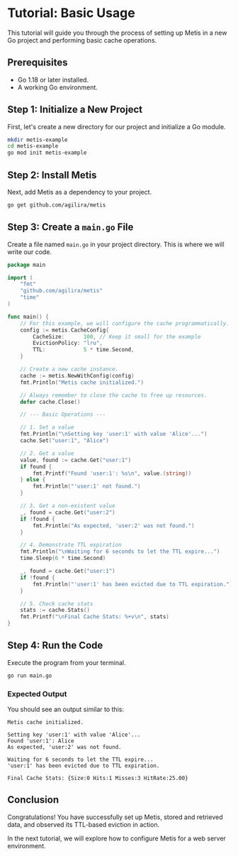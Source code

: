 # Tutorial: Basic Usage

This tutorial will guide you through the process of setting up Metis in a new Go project and performing basic cache operations.

## Prerequisites

- Go 1.18 or later installed.
- A working Go environment.

## Step 1: Initialize a New Project

First, let's create a new directory for our project and initialize a Go module.

```bash
mkdir metis-example
cd metis-example
go mod init metis-example
```

## Step 2: Install Metis

Next, add Metis as a dependency to your project.

```bash
go get github.com/agilira/metis
```

## Step 3: Create a `main.go` File

Create a file named `main.go` in your project directory. This is where we will write our code.

```go
package main

import (
    "fmt"
    "github.com/agilira/metis"
    "time"
)

func main() {
    // For this example, we will configure the cache programmatically.
    config := metis.CacheConfig{
        CacheSize:      100, // Keep it small for the example
        EvictionPolicy: "lru",
        TTL:            5 * time.Second,
    }

    // Create a new cache instance.
    cache := metis.NewWithConfig(config)
    fmt.Println("Metis cache initialized.")

    // Always remember to close the cache to free up resources.
    defer cache.Close()

    // --- Basic Operations ---

    // 1. Set a value
    fmt.Println("\nSetting key 'user:1' with value 'Alice'...")
    cache.Set("user:1", "Alice")

    // 2. Get a value
    value, found := cache.Get("user:1")
    if found {
        fmt.Printf("Found 'user:1': %s\n", value.(string))
    } else {
        fmt.Println("'user:1' not found.")
    }

    // 3. Get a non-existent value
    _, found = cache.Get("user:2")
    if !found {
        fmt.Println("As expected, 'user:2' was not found.")
    }

    // 4. Demonstrate TTL expiration
    fmt.Println("\nWaiting for 6 seconds to let the TTL expire...")
    time.Sleep(6 * time.Second)

    _, found = cache.Get("user:1")
    if !found {
        fmt.Println("'user:1' has been evicted due to TTL expiration.")
    }

    // 5. Check cache stats
    stats := cache.Stats()
    fmt.Printf("\nFinal Cache Stats: %+v\n", stats)
}
```

## Step 4: Run the Code

Execute the program from your terminal.

```bash
go run main.go
```

### Expected Output

You should see an output similar to this:

```
Metis cache initialized.

Setting key 'user:1' with value 'Alice'...
Found 'user:1': Alice
As expected, 'user:2' was not found.

Waiting for 6 seconds to let the TTL expire...
'user:1' has been evicted due to TTL expiration.

Final Cache Stats: {Size:0 Hits:1 Misses:3 HitRate:25.00}
```

## Conclusion

Congratulations! You have successfully set up Metis, stored and retrieved data, and observed its TTL-based eviction in action.

In the next tutorial, we will explore how to configure Metis for a web server environment.
